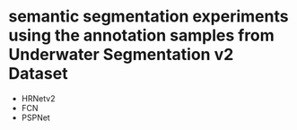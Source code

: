 # semantic segmentation experiments using the annotation samples from Underwater Segmentation v2 Dataset
- HRNetv2
- FCN
- PSPNet
